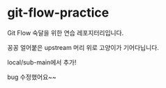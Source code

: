 # git-flow-practice

Git Flow 숙달을 위한 연습 레포지터리입니다.

꽁꽁 얼어붙은 upstream 머리 위로 고양이가 기어다닙니다.

local/sub-main에서 추가!

bug 수정했어요~~
